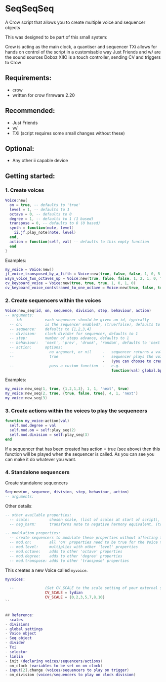 # SeqSeqSeq
A Crow script that allows you to create multiple voice and sequencer objects

This was designed to be part of this small system:


Crow is acting as the main clock, a quantiser and sequencer
TXi allows for hands on control of the script in a customisable way
Just Friends and w/ are the sound sources
Doboz XIIO is a touch controller, sending CV and triggers to Crow

## Requirements:
- crow
- written for crow firmware 2.20

## Recommended:
- Just Friends
- w/
- TXi
(script requires some small changes without these)

## Optional:
- Any other ii capable device

## Getting started:
### 1. Create voices
```lua
Voice:new{
  on = true, -- defaults to 'true'
  level = 1, -- defaults to 1
  octave = 0, -- defaults to 0
  degree = 1, -- defaults to 1 (1 based)
  transpose = 0, -- defaults to 0 (0 based)
  synth = function(note, level)
    ii.jf.play_note(note, level)
  end,
  action = function(self, val) -- defaults to this empty function
  end
}
```
Examples:
```lua
my_voice = Voice:new()
jf_voice_transposed_by_a_fifth = Voice:new(true, false, false, 1, 0, 5, 0)
wsyn_voice_two_octaves_up = Voice:new(true, false, false, 1, 2, 1, 0, function(note, level) ii.wsyn.play_note(note, level) end)
cv_keyboard_voice = Voice:new(true, true, true, 1, 0, 1, 0)
cv_keyboard_voice_contstraned_to_one_octave = Voice:new(true, false, true, 1, 0, 1, 0)
```
### 2. Create sequencers within the voices
```lua
Voice:new_seq(id, on, sequence, division, step, behaviour, action)
-- arguments:
  -- id:          each sequencer should be given an id, typically
  -- on:          is the sequencer enabled?, (true/false), defaults to true
  -- sequence:    defaults to {1,2,3,4}
  -- division:    clock divider for sequencer, defaults to 1
  -- step:        number of steps advance, defaults to 1
  -- behaviour:   'next', 'prev', 'drunk', 'random', defaults to 'next'
  -- action:      options:
  --                no argument, or nil     -   sequencer returns a value
  --                true                    -   sequencer plays the voice
                                            -   (you can choose to create several sequences within the voice with action = true for some polymetric patterns)
  --                pass a custom function  -   e.g.
                                                function(val) global.bpm = val end
```
Examples:
```lua
my_voice:new_seq(1, true, {1,2,1,3}, 1, 1, 'next', true)
my_voice:new_seq(2, true, {true, false, true}, 4, 1, 'next')
my_voice:new_seq(3)
```
### 3. Create actions within the voices to play the sequencers
```lua
function my_voice:action(val)
  self.mod.degree = val
  self.mod.on = self:play_seq(2)
  self.mod.division = self:play_seq(3)
end
```
If a sequencer that has been created has action = true (see above) then this function will be played when the sequencer is called. As you can see you can make it do whatever you want.

### 4. Standalone sequencers
Create standalone sequencers
```lua
Seq:new(on, sequence, division, step, behaviour, action)
-- arguments:

```
Other details:
```lua
-- other available properties:
  -- scale:         chosen scale, (list of scales at start of script), defaults to the scale set by CV_SCALE at top of script                  
  -- neg_harm:      transforms note to negative harmony equivalent, (true/false), defaults to false

-- modulation properties:
  -- create sequencers to modulate these properties without affecting the main properties above
  -- mod.on:        all 'on' properties need to be true for the Voice to play
  -- mod.level:     multiplies with other 'level' properties
  -- mod.octave:    adds to other 'octave' properties
  -- mod.degree:    adds to other 'degree' properties
  -- mod.transpose: adds to other 'transpose' properties
```

This creates a new Voice called `myvoice`.

```lua
myvoices:

  --              (Set CV_SCALE to the scale setting of your external sequencer)
                  CV_SCALE = lydian
                  CV_SCALE = {0,2,3,5,7,8,10}
``


## Reference:
- scales
- divisions
- global settings
- Voice object
- Seq object
- divider
- Txi
- selector
- linlin
- init (declaring voices/sequencers/actions)
- on_clock (variables to be set on on clock)
- input[2].change (voices/sequencers to play on trigger)
- on_division (voices/sequencers to play on clock division)
